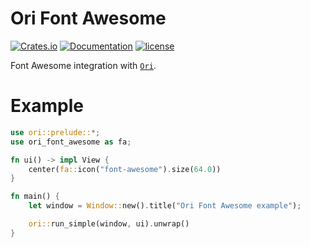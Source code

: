 # Ori Font Awesome
[![Crates.io](https://img.shields.io/crates/v/ori-font-awesome)](https://crates.io/crates/ori-font-awesome)
[![Documentation](https://img.shields.io/docsrs/ori-font-awesome)](https://docs.rs/ori-font-awesome/latest)
[![license](https://img.shields.io/crates/l/ori-font-awesome)](https://github.com/ori-ui/ori-font-awesome/tree/main)

Font Awesome integration with [`Ori`](github.com/ori-ui/ori).

# Example
```rust
use ori::prelude::*;
use ori_font_awesome as fa;

fn ui() -> impl View {
    center(fa::icon("font-awesome").size(64.0))
}

fn main() {
    let window = Window::new().title("Ori Font Awesome example");

    ori::run_simple(window, ui).unwrap()
}
```
